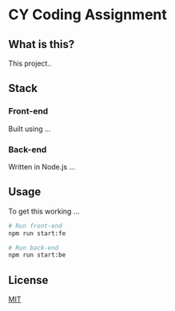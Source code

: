 # CY Coding Assignment

## What is this?

This project..

## Stack

### Front-end

Built using ...

### Back-end

Written in Node.js ...

## Usage

To get this working ...

```sh
# Run front-end
npm run start:fe

# Run back-end
npm run start:be
```

## License

[MIT](LICENSE)
